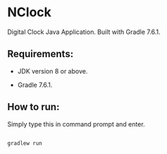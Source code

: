 # NClock

Digital Clock Java Application. Built with Gradle 7.6.1.

## Requirements:

* JDK version 8 or above.

* Gradle 7.6.1.

## How to run:
Simply type this in command prompt and enter.

```

gradlew run

```
